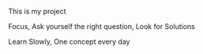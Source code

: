 This is my project

Focus, Ask yourself the right question, Look for Solutions

Learn Slowly, One concept every day